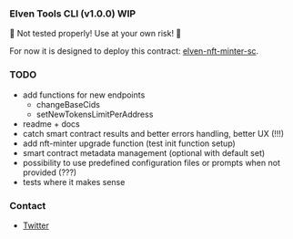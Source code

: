 ### Elven Tools CLI (v1.0.0) WIP

🚨 Not tested properly! Use at your own risk! 🚨

For now it is designed to deploy this contract: [elven-nft-minter-sc](https://github.com/juliancwirko/elven-nft-minter-sc/tree/development).

### TODO
- add functions for new endpoints
  - changeBaseCids
  - setNewTokensLimitPerAddress
- readme + docs
- catch smart contract results and better errors handling, better UX (!!!)
- add nft-minter upgrade function (test init function setup)
- smart contract metadata management (optional with default set)
- possibility to use predefined configuration files or prompts when not provided (???)
- tests where it makes sense

### Contact

- [Twitter](https://twitter.com/JulianCwirko)
